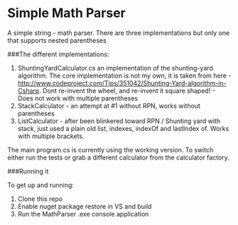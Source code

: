 Simple Math Parser
=========================

A simple string - math parser. There are three implementations but only one that supports nested parentheses

###The different implementations:

  1. ShuntingYardCalculator.cs an implementation of the shunting-yard algorithm. The core implementation is not my own, it is taken from here - http://www.codeproject.com/Tips/351042/Shunting-Yard-algorithm-in-Csharp. Dont re-invent the wheel, and re-invent it square shaped! - Does not work with multiple parentheses
  2. StackCalculator - an attempt at #1 without RPN, works without parentheses
  3. ListCalculator - after been blinkered toward RPN / Shunting yard with stack, just used a plain old list, indexes, indexOf and lastIndex of. Works with multiple brackets.

The main program.cs is currently using the working version. To switch either run the tests or grab a different calculator from the calculator factory.

###Running it

To get up and running:
  1. Clone this repo
  2. Enable nuget package restore in VS and build
  3. Run the MathParser .exe console application